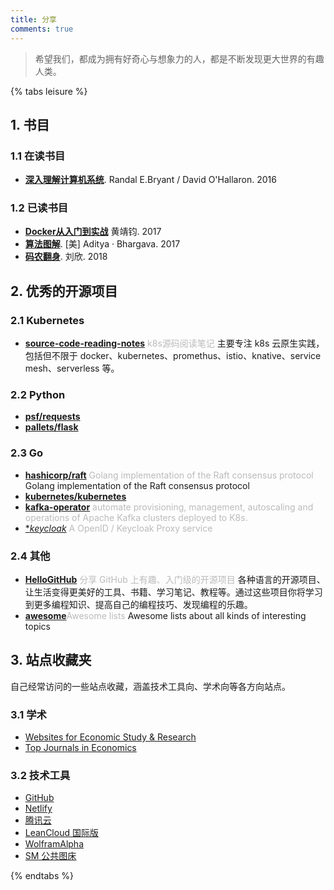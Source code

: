 ```yaml
---
title: 分享
comments: true
---
```

> 希望我们，都成为拥有好奇心与想象力的人，都是不断发现更大世界的有趣人类。

{% tabs leisure %}

<!-- tab 阅读@book -->
## 1. 书目
### 1.1 在读书目

* [**深入理解计算机系统**](https://book.douban.com/subject/26912767/). Randal E.Bryant / David O'Hallaron. 2016

### 1.2 已读书目

* [**Docker从入门到实战**](https://book.douban.com/subject/27178710/) 黄靖钧. 2017
* [**算法图解**](https://book.douban.com/subject/26979890/). [美] Aditya · Bhargava. 2017
* [**码农翻身**](https://book.douban.com/subject/30231515/). 刘欣. 2018

<!-- endtab -->

<!-- tab 开源项目@video-camera -->
## 2. 优秀的开源项目

### 2.1 Kubernetes
* [**source-code-reading-notes**](https://github.com/gosoon/source-code-reading-notes/) <font color=#bbb>k8s源码阅读笔记</font>
主要专注 k8s 云原生实践，包括但不限于 docker、kubernetes、promethus、istio、knative、service mesh、serverless 等。

### 2.2 Python
* [**psf/requests**](https://github.com/psf/requests) 
* [**pallets/flask**](https://github.com/pallets/flask)

### 2.3 Go
* [**hashicorp/raft**](https://github.com/hashicorp/raft) <font color=#bbb>Golang implementation of the Raft consensus protocol</font>
Golang implementation of the Raft consensus protocol
* [**kubernetes/kubernetes**](https://github.com/kubernetes/kubernetes) <font color=#bbb></font> 
* [**kafka-operator**](https://github.com/banzaicloud/kafka-operator) <font color=#bbb>automate provisioning, management, autoscaling and operations of Apache Kafka clusters deployed to K8s.</font>
* [**keycloak*](https://github.com/keycloak/keycloak-gatekeeper) <font color=#bbb>A OpenID / Keycloak Proxy service</font>

### 2.4 其他
* [**HelloGitHub**](https://hellogithub.com/) <font color=#bbb>分享 GitHub 上有趣、入门级的开源项目</font>
各种语言的开源项目、让生活变得更美好的工具、书籍、学习笔记、教程等。通过这些项目你将学习到更多编程知识、提高自己的编程技巧、发现编程的乐趣。
* [**awesome**](https://github.com/sindresorhus/awesome#learn)<font color=#bbb>Awesome lists</font>
Awesome lists about all kinds of interesting topics

<!-- endtab -->

<!-- tab 导航@bookmark -->
## 3. 站点收藏夹
自己经常访问的一些站点收藏，涵盖技术工具向、学术向等各方向站点。

### 3.1 学术

* [Websites for Economic Study & Research](/posts/ceda0f99/)
* [Top Journals in Economics](/posts/40e31eef/)

### 3.2 技术工具

* [GitHub](https://github.com)
* [Netlify](https://app.netlify.com)
* [腾讯云](https://cloud.tencent.com/login)
* [LeanCloud 国际版](https://console.leancloud.app)
* [WolframAlpha](https://www.wolframalpha.com)
* [SM 公共图床](https://sm.ms)
<!-- endtab -->

{% endtabs %}
